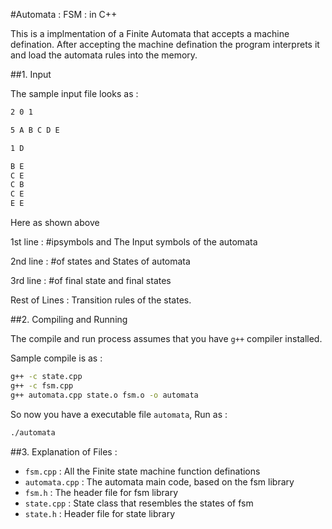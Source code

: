 #Automata : FSM : in C++

This is a implmentation of a Finite Automata that accepts a machine defination. After accepting the machine defination the program interprets it and load the automata rules into the memory.

##1. Input

The sample input file looks as :

```txt
2 0 1

5 A B C D E

1 D

B E
C E
C B
C E
E E
```

Here as shown above

1st line : #ipsymbols and The Input symbols of the automata

2nd line : #of states and States of automata

3rd line : #of final state and final states

Rest of Lines : Transition rules of the states.

##2. Compiling and Running

The compile and run process assumes that you have `g++` compiler installed.

Sample compile is as :

```sh
g++ -c state.cpp
g++ -c fsm.cpp
g++ automata.cpp state.o fsm.o -o automata
```

So now you have a executable file `automata`, Run as :

```sh
./automata
```

##3. Explanation of Files :

* `fsm.cpp` : All the Finite state machine function definations
* `automata.cpp` : The automata main code, based on the fsm library
* `fsm.h` : The header file for fsm library
* `state.cpp` : State class that resembles the states of fsm
* `state.h` : Header file for state library
